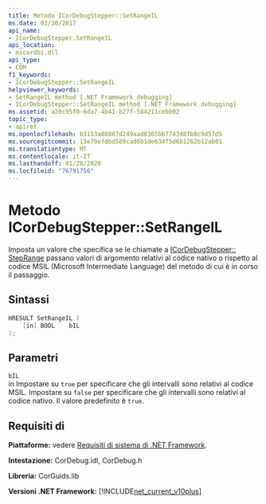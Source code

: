 ```yaml
---
title: Metodo ICorDebugStepper::SetRangeIL
ms.date: 03/30/2017
api_name:
- ICorDebugStepper.SetRangeIL
api_location:
- mscordbi.dll
api_type:
- COM
f1_keywords:
- ICorDebugStepper::SetRangeIL
helpviewer_keywords:
- SetRangeIL method [.NET Framework debugging]
- ICorDebugStepper::SetRangeIL method [.NET Framework debugging]
ms.assetid: a20c95f0-6da7-4b41-b27f-584211cebb92
topic_type:
- apiref
ms.openlocfilehash: b3153a88867d249aad8365bb774348fb8c9d57d5
ms.sourcegitcommit: 13e79efdbd589cad6b1de634f5d6b1262b12ab01
ms.translationtype: MT
ms.contentlocale: it-IT
ms.lasthandoff: 01/28/2020
ms.locfileid: "76791756"
---
```

# <a name="icordebugsteppersetrangeil-method"></a>Metodo ICorDebugStepper::SetRangeIL
Imposta un valore che specifica se le chiamate a [ICorDebugStepper:: StepRange](icordebugstepper-steprange-method.md) passano valori di argomento relativi al codice nativo o rispetto al codice MSIL (Microsoft Intermediate Language) del metodo di cui è in corso il passaggio.  
  
## <a name="syntax"></a>Sintassi  
  
```cpp  
HRESULT SetRangeIL (  
    [in] BOOL    bIL  
);  
```  
  
## <a name="parameters"></a>Parametri  
 `bIL`  
 in Impostare su `true` per specificare che gli intervalli sono relativi al codice MSIL. Impostare su `false` per specificare che gli intervalli sono relativi al codice nativo. Il valore predefinito è `true`.  
  
## <a name="requirements"></a>Requisiti di  
 **Piattaforme:** vedere [Requisiti di sistema di .NET Framework](../../../../docs/framework/get-started/system-requirements.md).  
  
 **Intestazione:** CorDebug.idl, CorDebug.h  
  
 **Libreria:** CorGuids.lib  
  
 **Versioni .NET Framework:** [!INCLUDE[net_current_v10plus](../../../../includes/net-current-v10plus-md.md)]
